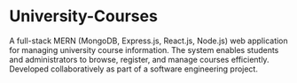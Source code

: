 # University-Courses
A full-stack MERN (MongoDB, Express.js, React.js, Node.js) web application for managing university course information. The system enables students and administrators to browse, register, and manage courses efficiently. Developed collaboratively as part of a software engineering project.
